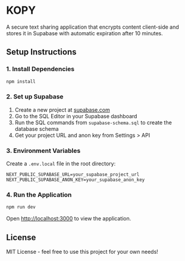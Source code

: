 # KOPY

A secure text sharing application that encrypts content client-side and stores it in Supabase with automatic expiration after 10 minutes.

## Setup Instructions

### 1. Install Dependencies

```bash
npm install
```

### 2. Set up Supabase

1. Create a new project at [supabase.com](https://supabase.com)
2. Go to the SQL Editor in your Supabase dashboard
3. Run the SQL commands from `supabase-schema.sql` to create the database schema
4. Get your project URL and anon key from Settings > API

### 3. Environment Variables

Create a `.env.local` file in the root directory:

```env
NEXT_PUBLIC_SUPABASE_URL=your_supabase_project_url
NEXT_PUBLIC_SUPABASE_ANON_KEY=your_supabase_anon_key
```

### 4. Run the Application

```bash
npm run dev
```

Open [http://localhost:3000](http://localhost:3000) to view the application.

## License

MIT License - feel free to use this project for your own needs!
